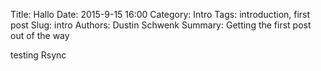 Title: Hallo
Date: 2015-9-15 16:00
Category: Intro	
Tags: introduction, first post
Slug: intro
Authors: Dustin Schwenk
Summary: Getting the first post out of the way

testing Rsync
